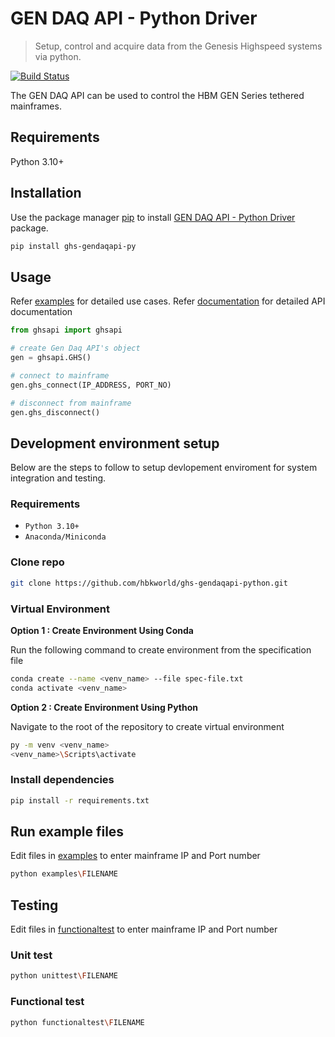 # GEN DAQ API - Python Driver
> Setup, control and acquire data from the Genesis Highspeed systems via python.

[![Build Status](https://dev.azure.com/GenesisHighSpeed/GHS%20ESW/_apis/build/status/hbk-world.ghs-gendaqapi-python?branchName=main)](https://dev.azure.com/GenesisHighSpeed/GHS%20ESW/_build/latest?definitionId=117&branchName=main)

The GEN DAQ API can be used to control the HBM GEN Series tethered mainframes.

## Requirements

Python 3.10+

## Installation

Use the package manager [pip](https://pip.pypa.io/en/stable/) to install [GEN DAQ API - Python Driver](https://pypi.org/project/ghs-gendaqapi-py/) package.

```bash
pip install ghs-gendaqapi-py
```

## Usage

Refer [examples](./examples) for detailed use cases. 
Refer [documentation](https://hbk-world.github.io/ghs-gendaqapi-python/html/index.html) for detailed API documentation

```python
from ghsapi import ghsapi

# create Gen Daq API's object
gen = ghsapi.GHS()

# connect to mainframe
gen.ghs_connect(IP_ADDRESS, PORT_NO)

# disconnect from mainframe
gen.ghs_disconnect()
```

## Development environment setup

Below are the steps to follow to setup devlopement enviroment for system integration and testing.

### Requirements

- `Python 3.10+`
- `Anaconda/Miniconda`

### Clone repo

```bash
git clone https://github.com/hbkworld/ghs-gendaqapi-python.git
```

### Virtual Environment 

**Option 1 :  Create Environment Using Conda**

Run the following command to create environment from the specification file

```bash
conda create --name <venv_name> --file spec-file.txt
conda activate <venv_name>
```

**Option 2 :  Create Environment Using Python**

Navigate to the root of the repository to create virtual environment

```bash
py -m venv <venv_name>
<venv_name>\Scripts\activate
```

### Install dependencies

```bash
pip install -r requirements.txt
```

## Run example files

Edit files in [examples](./examples) to enter mainframe IP and Port number

```bash
python examples\FILENAME
```

## Testing

Edit files in [functionaltest](./functionaltest) to enter mainframe IP and Port number

### Unit test

```bash
python unittest\FILENAME
```

### Functional test

```bash
python functionaltest\FILENAME
```
